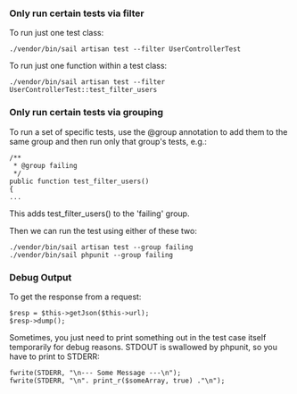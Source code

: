 ### Only run certain tests via filter

To run just one test class:

    ./vendor/bin/sail artisan test --filter UserControllerTest

To run just one function within a test class:

    ./vendor/bin/sail artisan test --filter UserControllerTest::test_filter_users

### Only run certain tests via grouping

To run a set of specific tests, use the @group annotation to add them to the same group and then run only that group's tests, e.g.:

    /**
     * @group failing
     */
    public function test_filter_users()
    {
    ...

This adds test_filter_users() to the 'failing' group.

Then we can run the test using either of these two:

    ./vendor/bin/sail artisan test --group failing
    ./vendor/bin/sail phpunit --group failing

### Debug Output

To get the response from a request:

    $resp = $this->getJson($this->url);
    $resp->dump();

Sometimes, you just need to print something out in the test case itself
temporarily for debug reasons. STDOUT is swallowed by phpunit, so you have to
print to STDERR:

    fwrite(STDERR, "\n--- Some Message ---\n");
    fwrite(STDERR, "\n". print_r($someArray, true) ."\n");
